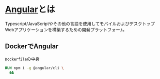 # [Angular](https://github.com/angular/angular)とは
Typescript/JavaScriptやその他の言語を使用してモバイルおよびデスクトップWebアプリケーションを構築するための開発プラットフォーム.

## DockerでAngular
`Dockerfile`の中身
```dockerfile
RUN npm i -g @angular/cli \
  &&
```
